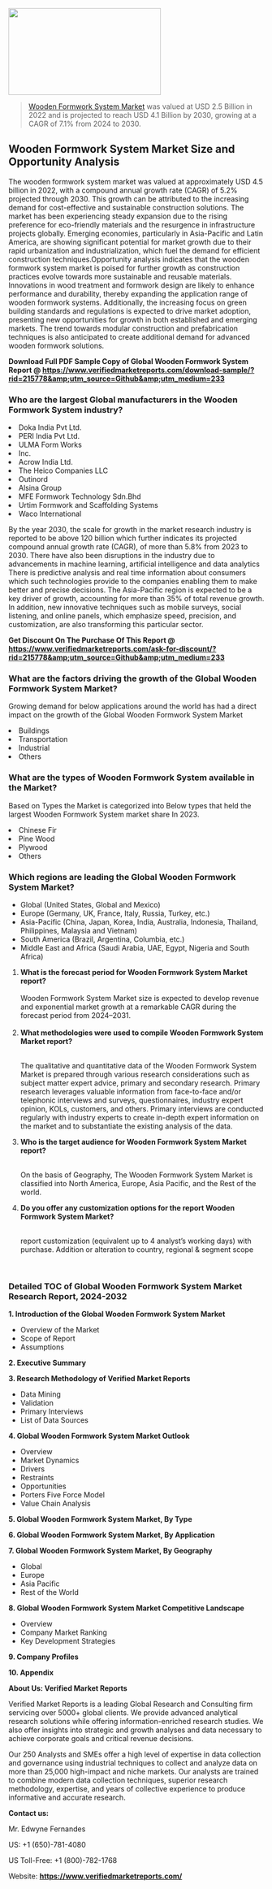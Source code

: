 <img src="https://ffe5etoiles.com/wp-content/uploads/2024/12/MST1-300x171.png" alt="" width="300" height="171" class="alignnone size-medium wp-image-20088" /><blockquote><p><p><a href="https://www.verifiedmarketreports.com/download-sample/?rid=215778&utm_source=Github&utm_medium=233" target="_blank">Wooden Formwork System Market</a> was valued at USD 2.5 Billion in 2022 and is projected to reach USD 4.1 Billion by 2030, growing at a CAGR of 7.1% from 2024 to 2030.</p></blockquote><p><h2>Wooden Formwork System Market Size and Opportunity Analysis</h2>The wooden formwork system market was valued at approximately USD 4.5 billion in 2022, with a compound annual growth rate (CAGR) of 5.2% projected through 2030. This growth can be attributed to the increasing demand for cost-effective and sustainable construction solutions. The market has been experiencing steady expansion due to the rising preference for eco-friendly materials and the resurgence in infrastructure projects globally. Emerging economies, particularly in Asia-Pacific and Latin America, are showing significant potential for market growth due to their rapid urbanization and industrialization, which fuel the demand for efficient construction techniques.Opportunity analysis indicates that the wooden formwork system market is poised for further growth as construction practices evolve towards more sustainable and reusable materials. Innovations in wood treatment and formwork design are likely to enhance performance and durability, thereby expanding the application range of wooden formwork systems. Additionally, the increasing focus on green building standards and regulations is expected to drive market adoption, presenting new opportunities for growth in both established and emerging markets. The trend towards modular construction and prefabrication techniques is also anticipated to create additional demand for advanced wooden formwork solutions.</p><p class=""><strong>Download Full PDF Sample Copy of Global Wooden Formwork System Report @ <a href="https://www.verifiedmarketreports.com/download-sample/?rid=215778&amp;utm_source=Github&amp;utm_medium=233" target="_blank">https://www.verifiedmarketreports.com/download-sample/?rid=215778&amp;utm_source=Github&amp;utm_medium=233</a></strong></p><h3 id="" class="">Who are the largest Global manufacturers in the Wooden Formwork System industry?</h3><p><li>Doka India Pvt Ltd.</li><li> PERI India Pvt Ltd.</li><li> ULMA Form Works</li><li> Inc.</li><li> Acrow India Ltd.</li><li> The Heico Companies LLC</li><li> Outinord</li><li> Alsina Group</li><li> MFE Formwork Technology Sdn.Bhd</li><li> Urtim Formwork and Scaffolding Systems</li><li> Waco International</li></p><div class=""><div class="" dir="" data-message-author-role="" data-message-id="" data-message-model-slug=""><div class=""><div class=""><div class=""><div class="" dir="" data-message-author-role="" data-message-id="" data-message-model-slug=""><div class=""><div class=""><p>By the year 2030, the scale for growth in the market research industry is reported to be above 120 billion which further indicates its projected compound annual growth rate (CAGR), of more than 5.8% from 2023 to 2030. There have also been disruptions in the industry due to advancements in machine learning, artificial intelligence and data analytics There is predictive analysis and real time information about consumers which such technologies provide to the companies enabling them to make better and precise decisions. The Asia-Pacific region is expected to be a key driver of growth, accounting for more than 35% of total revenue growth. In addition, new innovative techniques such as mobile surveys, social listening, and online panels, which emphasize speed, precision, and customization, are also transforming this particular sector.</p><p><strong>Get Discount On The Purchase Of This Report @&nbsp; <a href="https://www.verifiedmarketreports.com/ask-for-discount/?rid=215778&amp;utm_source=Github&amp;utm_medium=233" target="_blank">https://www.verifiedmarketreports.com/ask-for-discount/?rid=215778&amp;utm_source=Github&amp;utm_medium=233</a></strong></p></div></div></div></div></div></div></div></div><h3 id="" class="">What are the factors driving the growth of the Global Wooden Formwork System Market?</h3><p id="" class="">Growing demand for below applications around the world has had a direct impact on the growth of the Global Wooden Formwork System Market</p><p id="" class=""><li>Buildings</li><li> Transportation</li><li> Industrial</li><li> Others</li></p><h3 id="" class="">What are the types of Wooden Formwork System available in the Market?</h3><p id="" class="">Based on Types the Market is categorized into Below types that held the largest Wooden Formwork System market share In 2023.</p><p id="" class=""><li>Chinese Fir</li><li> Pine Wood</li><li> Plywood</li><li> Others</li></p><h3 id="" class="">Which regions are leading the Global Wooden Formwork System Market?</h3><ul><li>Global (United States, Global and Mexico)</li><li>Europe (Germany, UK, France, Italy, Russia, Turkey, etc.)</li><li>Asia-Pacific (China, Japan, Korea, India, Australia, Indonesia, Thailand, Philippines, Malaysia and Vietnam)</li><li>South America (Brazil, Argentina, Columbia, etc.)</li><li>Middle East and Africa (Saudi Arabia, UAE, Egypt, Nigeria and South Africa)</li></ul><p><ol><li><strong>What is the forecast period for Wooden Formwork System Market report?<br /></strong><br /><span data-sheets-root="1" data-sheets-value="{&quot;1&quot;:2,&quot;2&quot;:&quot;XXXX size is expected to develop revenue and exponential market growth at a remarkable CAGR during the forecast period from 2024&ndash;2030.&quot;}" data-sheets-userformat="{&quot;2&quot;:12674,&quot;4&quot;:{&quot;1&quot;:2,&quot;2&quot;:16776960},&quot;10&quot;:2,&quot;11&quot;:0,&quot;15&quot;:&quot;Arial&quot;,&quot;16&quot;:12}">Wooden Formwork System Market size is expected to develop revenue and exponential market growth at a remarkable CAGR during the forecast period from 2024&ndash;2031.</span><br /><br /></li><li><strong>What methodologies were used to compile Wooden Formwork System Market report?<br /><br /></strong><p>The qualitative and quantitative data of the&nbsp;Wooden Formwork System Market is prepared through various research considerations such as subject matter expert advice, primary and secondary research. Primary research leverages valuable information from face-to-face and/or telephonic interviews and surveys, questionnaires, industry expert opinion, KOLs, customers, and others. Primary interviews are conducted regularly with industry experts to create in-depth expert information on the market and to substantiate the existing analysis of the data.&nbsp;</p></li><li><strong>Who is the target audience for Wooden Formwork System Market report?<br /><br /></strong><p>On the basis of Geography, The&nbsp;Wooden Formwork System Market is classified into North America, Europe, Asia Pacific, and the Rest of the world.</p></li><li><strong>Do you offer any customization options for the report Wooden Formwork System Market?<br /><br /></strong><p>report customization (equivalent up to 4 analyst&rsquo;s working days) with purchase. Addition or alteration to country, regional &amp; segment scope</p><p>&nbsp;</p></li></ol></p><h3 id="" class="">Detailed TOC of Global Wooden Formwork System Market Research Report, 2024-2032</h3><p id="" class=""><strong>1. Introduction of the Global Wooden Formwork System Market</strong></p><ul><li>Overview of the Market</li><li>Scope of Report</li><li>Assumptions</li></ul><p id="" class=""><strong>2. Executive Summary</strong></p><p id="" class=""><strong>3. Research Methodology of&nbsp;Verified Market Reports</strong></p><ul><li>Data Mining</li><li>Validation</li><li>Primary Interviews</li><li>List of Data Sources</li></ul><p id="" class=""><strong>4. Global Wooden Formwork System Market Outlook</strong></p><ul><li>Overview</li><li>Market Dynamics</li><li>Drivers</li><li>Restraints</li><li>Opportunities</li><li>Porters Five Force Model</li><li>Value Chain Analysis</li></ul><p id="" class=""><strong>5. Global Wooden Formwork System Market, By&nbsp;Type</strong></p><p id="" class=""><strong>6. Global Wooden Formwork System Market, By Application</strong></p><p id="" class=""><strong>7. Global Wooden Formwork System Market, By Geography</strong></p><ul><li>Global</li><li>Europe</li><li>Asia Pacific</li><li>Rest of the World</li></ul><p id="" class=""><strong>8. Global Wooden Formwork System Market Competitive Landscape</strong></p><ul><li>Overview</li><li>Company Market Ranking</li><li>Key Development Strategies</li></ul><p id="" class=""><strong>9. Company Profiles</strong></p><p id="" class=""><strong>10. Appendix</strong></p><p id="" class=""><strong>About Us: Verified Market Reports</strong></p><p id="" class="">Verified Market Reports is a leading Global Research and Consulting firm servicing over 5000+ global clients. We provide advanced analytical research solutions while offering information-enriched research studies. We also offer insights into strategic and growth analyses and data necessary to achieve corporate goals and critical revenue decisions.</p><p id="" class="">Our 250 Analysts and SMEs offer a high level of expertise in data collection and governance using industrial techniques to collect and analyze data on more than 25,000 high-impact and niche markets. Our analysts are trained to combine modern data collection techniques, superior research methodology, expertise, and years of collective experience to produce informative and accurate research.</p><p id="" class=""><strong>Contact us:</strong></p><p id="" class="">Mr. Edwyne Fernandes</p><p id="" class="">US: +1 (650)-781-4080</p><p id="" class="">US Toll-Free: +1 (800)-782-1768</p><p id="" class="">Website: <a target="" data-test-app-aware-link=""><strong>https://www.verifiedmarketreports.com/</strong></a></p>
